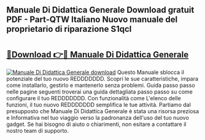 ## Manuale Di Didattica Generale Download gratuit PDF - Part-QTW Italiano Nuovo manuale del proprietario di riparazione S1qcl

# <h2><a href="http://dfgr59.blite.top/?on=Manuale+Di+Didattica+Generale">🔗Download 👉🔴 Manuale Di Didattica Generale</a></h2>

[![Manuale Di Didattica Generale download](https://i.imgur.com/lujVjoI.png)](http://dfgr59.blite.top/?on=Manuale+Di+Didattica+Generale)
Questo Manuale sblocca il potenziale del tuo nuovo REDDDDDDD. Scopri le sue caratteristiche, impara come installarlo, gestirlo e mantenerlo senza problemi. Guida passo passo nelle pagine seguenti troverai una guida dettagliata passo passo su come configurare il tuo REDDDDDDD. Con funzionalità come L'elenco delle funzioni, il tuo nuovo REDDDDDDD semplifica le tue attività. Partiamo dal presupposto che Manuale Di Didattica Generale è stata una risorsa preziosa e Informativa nel tuo viaggio verso la padronanza dell'uso del tuo nuovo gadget. Se hai bisogno di aiuto o chiarimenti, non esitare a contattare il nostro team di supporto.
